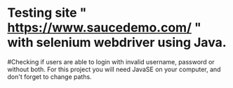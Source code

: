 # Testing site " https://www.saucedemo.com/ " with selenium webdriver using Java.
#Checking if users are able to login with invalid username, password or without both. For this project you will need JavaSE on your computer, 
and don't forget to change paths.
